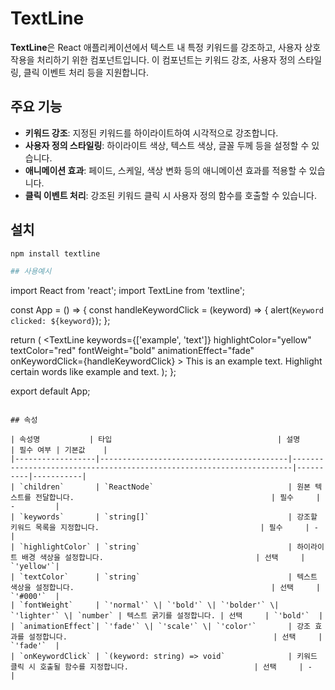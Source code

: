 # TextLine

**TextLine**은 React 애플리케이션에서 텍스트 내 특정 키워드를 강조하고, 사용자 상호작용을 처리하기 위한 컴포넌트입니다. 이 컴포넌트는 키워드 강조, 사용자 정의 스타일링, 클릭 이벤트 처리 등을 지원합니다.

## 주요 기능

- **키워드 강조**: 지정된 키워드를 하이라이트하여 시각적으로 강조합니다.
- **사용자 정의 스타일링**: 하이라이트 색상, 텍스트 색상, 글꼴 두께 등을 설정할 수 있습니다.
- **애니메이션 효과**: 페이드, 스케일, 색상 변화 등의 애니메이션 효과를 적용할 수 있습니다.
- **클릭 이벤트 처리**: 강조된 키워드 클릭 시 사용자 정의 함수를 호출할 수 있습니다.

## 설치

```bash
npm install textline

## 사용예시
```
import React from 'react';
import TextLine from 'textline';

const App = () => {
  const handleKeywordClick = (keyword) => {
    alert(`Keyword clicked: ${keyword}`);
  };

  return (
    <TextLine
      keywords={['example', 'text']}
      highlightColor="yellow"
      textColor="red"
      fontWeight="bold"
      animationEffect="fade"
      onKeywordClick={handleKeywordClick}
    >
      This is an example text. Highlight certain words like example and text.
    </TextLine>
  );
};

export default App;
```

## 속성

| 속성명           | 타입                                     | 설명                                                                 | 필수 여부 | 기본값    |
|------------------|------------------------------------------|----------------------------------------------------------------------|----------|-----------|
| `children`       | `ReactNode`                              | 원본 텍스트를 전달합니다.                                            | 필수     | -         |
| `keywords`       | `string[]`                               | 강조할 키워드 목록을 지정합니다.                                    | 필수     | -         |
| `highlightColor` | `string`                                 | 하이라이트 배경 색상을 설정합니다.                                  | 선택     | `'yellow'`|
| `textColor`      | `string`                                 | 텍스트 색상을 설정합니다.                                            | 선택     | `'#000'`  |
| `fontWeight`     | `'normal'` \| `'bold'` \| `'bolder'` \| `'lighter'` \| `number` | 텍스트 굵기를 설정합니다. | 선택     | `'bold'`  |
| `animationEffect`| `'fade'` \| `'scale'` \| `'color'`       | 강조 효과를 설정합니다.                                              | 선택     | `'fade'`  |
| `onKeywordClick` | `(keyword: string) => void`              | 키워드 클릭 시 호출될 함수를 지정합니다.                            | 선택     | -         |

